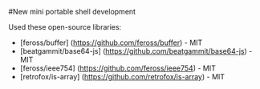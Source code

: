 #New mini portable shell development

Used these open-source libraries:

 * [feross/buffer] (https://github.com/feross/buffer) - MIT
 * [beatgammit/base64-js] (https://github.com/beatgammit/base64-js) - MIT
 * [feross/ieee754] (https://github.com/feross/ieee754) - MIT
 * [retrofox/is-array] (https://github.com/retrofox/is-array) - MIT

